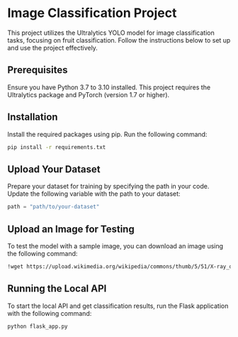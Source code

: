 # Image Classification Project

This project utilizes the Ultralytics YOLO model for image classification tasks, focusing on fruit classification. Follow the instructions below to set up and use the project effectively.

## Prerequisites

Ensure you have Python 3.7 to 3.10 installed. This project requires the Ultralytics package and PyTorch (version 1.7 or higher).

## Installation

Install the required packages using pip. Run the following command:

```bash
pip install -r requirements.txt
```
## Upload Your Dataset

Prepare your dataset for training by specifying the path in your code. Update the following variable with the path to your dataset:

```python   
path = "path/to/your-dataset"
```

## Upload an Image for Testing
To test the model with a sample image, you can download an image using the following command:

```bash
!wget https://upload.wikimedia.org/wikipedia/commons/thumb/5/51/X-ray_of_lobar_pneumonia.jpg/220px-X-ray_of_lobar_pneumonia.jpg
```

## Running the Local API
To start the local API and get classification results, run the Flask application with the following command:

```bash 
python flask_app.py
```
